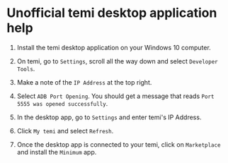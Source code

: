 # Unofficial temi desktop application help

1. Install the temi desktop application on your Windows 10 computer.

2. On temi, go to `Settings`, scroll all the way down and select `Developer Tools`.

3. Make a note of the `IP Address` at the top right.

4. Select `ADB Port Opening`. You should get a message that reads `Port 5555 was opened successfully`.

5. In the desktop app, go to `Settings` and enter temi's IP Address.

6. Click `My temi` and select `Refresh`.

7. Once the desktop app is connected to your temi, click on `Marketplace` and install the `Minimum` app.
